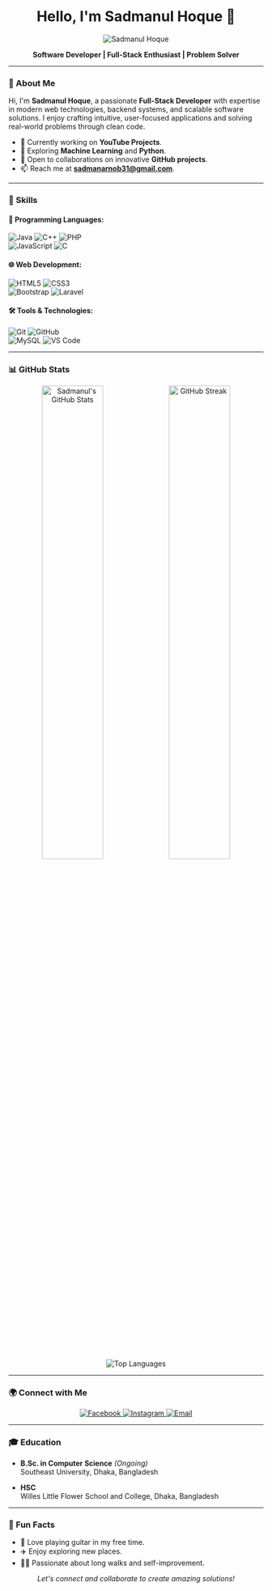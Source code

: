 <h1 align="center">Hello, I'm Sadmanul Hoque 👋</h1>

<p align="center">
  <img src="https://drive.google.com/uc?export=view&id=1iVkCaOxSKlUGBSSjEGriyzFy6EoNr1uK" alt="Sadmanul Hoque"/>
</p>

<p align="center">
  <b>Software Developer | Full-Stack Enthusiast | Problem Solver</b>
</p>

---

### 🚀 About Me  

Hi, I'm **Sadmanul Hoque**, a passionate **Full-Stack Developer** with expertise in modern web technologies, backend systems, and scalable software solutions. I enjoy crafting intuitive, user-focused applications and solving real-world problems through clean code.  

- 🔭 Currently working on **YouTube Projects**.  
- 🌱 Exploring **Machine Learning** and **Python**.  
- 👯 Open to collaborations on innovative **GitHub projects**.  
- 📫 Reach me at **sadmanarnob31@gmail.com**.  

---

### 💼 Skills  

#### 🔧 **Programming Languages:**  
![Java](https://img.shields.io/badge/Java-007396?style=for-the-badge&logo=java&logoColor=white) 
![C++](https://img.shields.io/badge/C%2B%2B-00599C?style=for-the-badge&logo=c%2B%2B&logoColor=white) 
![PHP](https://img.shields.io/badge/PHP-777BB4?style=for-the-badge&logo=php&logoColor=white)  
![JavaScript](https://img.shields.io/badge/JavaScript-F7DF1E?style=for-the-badge&logo=javascript&logoColor=black) 
![C](https://img.shields.io/badge/C-A8B9CC?style=for-the-badge&logo=c&logoColor=white)  

#### 🌐 **Web Development:**  
![HTML5](https://img.shields.io/badge/HTML5-E34F26?style=for-the-badge&logo=html5&logoColor=white) 
![CSS3](https://img.shields.io/badge/CSS3-1572B6?style=for-the-badge&logo=css3&logoColor=white)  
![Bootstrap](https://img.shields.io/badge/Bootstrap-7952B3?style=for-the-badge&logo=bootstrap&logoColor=white) 
![Laravel](https://img.shields.io/badge/Laravel-FF2D20?style=for-the-badge&logo=laravel&logoColor=white)  

#### 🛠️ **Tools & Technologies:**  
![Git](https://img.shields.io/badge/Git-F05032?style=for-the-badge&logo=git&logoColor=white) 
![GitHub](https://img.shields.io/badge/GitHub-181717?style=for-the-badge&logo=github&logoColor=white)  
![MySQL](https://img.shields.io/badge/MySQL-4479A1?style=for-the-badge&logo=mysql&logoColor=white) 
![VS Code](https://img.shields.io/badge/VS%20Code-007ACC?style=for-the-badge&logo=visual-studio-code&logoColor=white)  

---

### 📊 GitHub Stats  

<p align="center">
  <img src="https://github-readme-stats.vercel.app/api?username=masterArnob&show_icons=true&theme=react&hide_border=true" alt="Sadmanul's GitHub Stats" width="49%" />
  <img src="https://github-readme-streak-stats.herokuapp.com/?user=masterArnob&theme=react&hide_border=true" alt="GitHub Streak" width="49%" />
</p>

<p align="center">
  <img src="https://github-readme-stats.vercel.app/api/top-langs/?username=masterArnob&layout=compact&theme=react&hide_border=true" alt="Top Languages" />
</p>

---

### 🌍 Connect with Me  

<p align="center">
  <a href="https://www.facebook.com/arnob.22690?mibextid=ZbWKwL">
    <img src="https://img.shields.io/badge/Facebook-1877F2?style=for-the-badge&logo=facebook&logoColor=white" alt="Facebook" />
  </a>
  <a href="https://www.instagram.com/_sadman_arnob_">
    <img src="https://img.shields.io/badge/Instagram-E4405F?style=for-the-badge&logo=instagram&logoColor=white" alt="Instagram" />
  </a>
  <a href="mailto:sadmanarnob31@gmail.com">
    <img src="https://img.shields.io/badge/Email-D14836?style=for-the-badge&logo=gmail&logoColor=white" alt="Email" />
  </a>
</p>

---

### 🎓 Education  

- **B.Sc. in Computer Science** *(Ongoing)*  
  Southeast University, Dhaka, Bangladesh  

- **HSC**  
  Willes Little Flower School and College, Dhaka, Bangladesh  

---

### 🌟 Fun Facts  

- 🎸 Love playing guitar in my free time.  
- ✈️ Enjoy exploring new places.  
- 🚶‍♂️ Passionate about long walks and self-improvement.  

<p align="center">
  <i>Let's connect and collaborate to create amazing solutions!</i>
</p>
